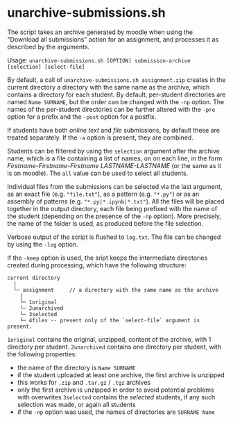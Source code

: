 unarchive-submissions.sh
========================


The script takes an archive generated by moodle when using the "Download all submissions" action for an assignment, and processes it as described by the arguments.

Usage:
`unarchive-submissions.sh [OPTION] submission-archive [selection] [select-file]`


By default, a call of `unarchive-submissions.sh assignment.zip` creates in the current directory a directory with the same name as the archive, which contains a directory for each student. By default, per-student directories are named `Name SURNAME`, but the order can be changed with the `-np` option. The names of the per-student directories can be further altered with the `-pre` option for a prefix and the `-post` option for a postfix.

If students have both _online text_ and _file_ submissions, by default these are treated separately. If the `-a` option is present, they are combined.

Students can be filtered by using the `selection` argument after the archive name, which is a file containing a list of names, on on each line, in the form _Firstname-Firstname-Firstname LASTNAME-LASTNAME_ (or the same as it is on moodle). The `all` value can be used to select all students.

Individual files from the submissions can be selected via the last argument, as an exact file (e.g. `"file.txt"`), as a pattern (e.g. `"*.py"`) or as an assembly of patterns (e.g. `"*.py|*.ipynb|*.txt"`). All the files will be placed together in the output directory, each file being prefixed with the name of the student (depending on the presence of the `-np` option). More precisely, the name of the folder is used, as produced before the file selection.

Verbose output of the script is flushed to `log.txt`. The file can be changed by using the `-log` option.

If the `-keep` option is used, the sript keeps the intermediate directories created during processing, which have the following structure:

```
current directory
  |
  └─ assignment		// a directory with the same name as the archive
    |
    └─ 1original
    └─ 2unarchived
    └─ 3selected
    └─ 4files -- present only of the `select-file` argument is present.
```

`1original` contains the original, unzipped, content of the archive, with 1 directory per student.
`2unarchived` contains one directory per student, with the following properties:
 - the name of the directory is `Name SURNAME`
 - if the student uploaded at least one archive, the first archive is unzipped
  - this works for `.zip` and `.tar.gz` / `.tgz` archives
  - only the first archive is unzipped in order to avoid potential problems with overwrites
`3selected` contains the _selected_ students, if any such selection was made, or again all students
 - if the `-np` option was used, the names of directories are `SURNAME Name`
